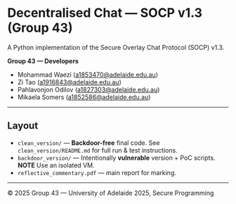 # Decentralised Chat — SOCP v1.3 (Group 43)

A Python implementation of the Secure Overlay Chat Protocol (SOCP) v1.3.

**Group 43 — Developers**
- Mohammad Waezi (a1853470@adelaide.edu.au)
- Zi Tao (a1916843@adelaide.edu.au)
- Pahlavonjon Odilov (a1827303@adelaide.edu.au)
- Mikaela Somers (a1852586@adelaide.edu.au)

---

## Layout
- `clean_version/` — **Backdoor-free** final code. See `clean_version/README.md` for full run & test instructions.  
- `backdoor_version/` — Intentionally **vulnerable** version + PoC scripts. **NOTE** Use an isolated VM.  
- `reflective_commentary.pdf` — main report for marking.

---

© 2025 Group 43 — University of Adelaide 2025, Secure Programming
